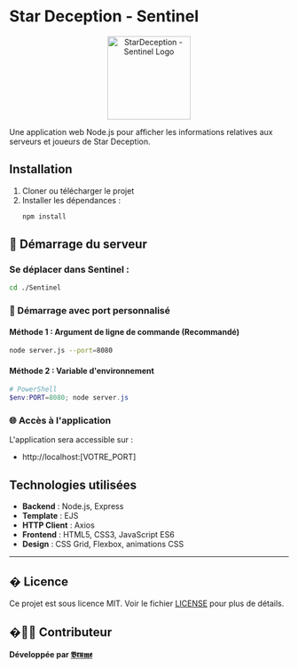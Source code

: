 # Star Deception - Sentinel

<div align="center">
  <img src="public/Sentinel Logo.png" alt="StarDeception - Sentinel Logo" width="150" height="150">
</div>

Une application web Node.js pour afficher les informations relatives aux serveurs et joueurs de Star Deception.

## Installation

1. Cloner ou télécharger le projet
2. Installer les dépendances :
   ```bash
   npm install
   ```

## 🚀 Démarrage du serveur

### Se déplacer dans Sentinel :
```bash
cd ./Sentinel
```

### 🎯 Démarrage avec port personnalisé

#### Méthode 1 : Argument de ligne de commande (Recommandé)
```bash
node server.js --port=8080
```

#### Méthode 2 : Variable d'environnement
```powershell
# PowerShell
$env:PORT=8080; node server.js
```

### 🌐 Accès à l'application

L'application sera accessible sur :
- http://localhost:[VOTRE_PORT]

## Technologies utilisées

- **Backend** : Node.js, Express
- **Template** : EJS
- **HTTP Client** : Axios
- **Frontend** : HTML5, CSS3, JavaScript ES6
- **Design** : CSS Grid, Flexbox, animations CSS

---

## � Licence

Ce projet est sous licence MIT. Voir le fichier [LICENSE](LICENSE) pour plus de détails.

## �👨‍💻 Contributeur

**Développée par [𝕭𝖗𝖚𝖒𝖊](https://noasecond.com)**